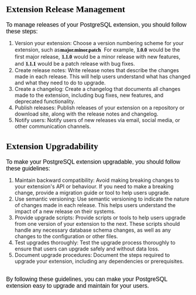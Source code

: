 <h2 style='margin-right: 0cm;margin-left: 0cm;font-size:24px;font-family: "Times New Roman", serif;color: rgb(0, 0, 0);font-style: normal;text-align: start;text-indent: 0px;text-decoration: none;'>Extension Release Management</h2>
<p style="margin: 0cm;font-size: medium;font-family: Calibri, sans-serif;color: rgb(0, 0, 0);font-style: normal;font-weight: 400;text-align: start;text-indent: 0px;text-decoration: none;">To manage releases of your PostgreSQL extension, you should follow these steps:</p>
<ol style="list-style-type: decimal;">
    <li>Version your extension: Choose a version numbering scheme for your extension, such as<code style='font-family: "Courier New";'><strong><span style="font-size:14px;font-family: Monaco;color: black;border: 1pt solid rgb(217, 217, 227);padding: 0cm;">major.minor.patch</span></strong></code><span style='font-family: "Segoe UI", sans-serif;color: rgb(209, 213, 219);'>.<span class="Apple-converted-space">&nbsp;</span></span>For example,<span style='font-family: "Segoe UI", sans-serif;color: rgb(209, 213, 219);'><span class="Apple-converted-space">&nbsp;</span></span><code style='font-family: "Courier New";'><strong><span style="font-size:14px;font-family: Monaco;color: black;border: 1pt solid rgb(217, 217, 227);padding: 0cm;">1.0.0</span></strong></code><span style='font-family: "Segoe UI", sans-serif;color: black;'><span class="Apple-converted-space">&nbsp;</span></span>would be the first major release,<span class="Apple-converted-space">&nbsp;</span><code style='font-family: "Courier New";'><strong><span style="font-size:14px;font-family: Monaco;color: black;border: 1pt solid rgb(217, 217, 227);padding: 0cm;">1.1.0</span></strong></code><span style='font-family: "Segoe UI", sans-serif;color: black;'><span class="Apple-converted-space">&nbsp;</span></span>would be a minor release with new features, and<span style='font-family: "Segoe UI", sans-serif;color: rgb(209, 213, 219);'><span class="Apple-converted-space">&nbsp;</span></span><code style='font-family: "Courier New";'><strong><span style="font-size:14px;font-family: Monaco;color: black;border: 1pt solid rgb(217, 217, 227);padding: 0cm;">1.1.1</span></strong></code><span style='font-family: "Segoe UI", sans-serif;color: black;'><span class="Apple-converted-space">&nbsp;</span></span>would be a patch release with bug fixes.</li>
    <li>Create release notes: Write release notes that describe the changes made in each release. This will help users understand what has changed and what they need to do to upgrade.</li>
    <li>Create a changelog: Create a changelog that documents all changes made to the extension, including bug fixes, new features, and deprecated functionality.</li>
    <li>Publish releases: Publish releases of your extension on a repository or download site, along with the release notes and changelog.</li>
    <li>Notify users: Notify users of new releases via email, social media, or other communication channels.</li>
</ol>
<h2 style='margin-right: 0cm;margin-left: 0cm;font-size:24px;font-family: "Times New Roman", serif;color: rgb(0, 0, 0);font-style: normal;text-align: start;text-indent: 0px;text-decoration: none;'>Extension Upgradability</h2>
<p style="margin: 0cm;font-size: medium;font-family: Calibri, sans-serif;color: rgb(0, 0, 0);font-style: normal;font-weight: 400;text-align: start;text-indent: 0px;text-decoration: none;">To make your PostgreSQL extension upgradable, you should follow these guidelines:</p>
<ol style="list-style-type: decimal;">
    <li>Maintain backward compatibility: Avoid making breaking changes to your extension&apos;s API or behaviour. If you need to make a breaking change, provide a migration guide or tool to help users upgrade.</li>
    <li>Use semantic versioning: Use semantic versioning to indicate the nature of changes made in each release. This helps users understand the impact of a new release on their systems.</li>
    <li>Provide upgrade scripts: Provide scripts or tools to help users upgrade from one version of your extension to the next. These scripts should handle any necessary database schema changes, as well as any changes to the configuration or other files.</li>
    <li>Test upgrades thoroughly: Test the upgrade process thoroughly to ensure that users can upgrade safely and without data loss.</li>
    <li>Document upgrade procedures: Document the steps required to upgrade your extension, including any dependencies or prerequisites.</li>
</ol>
<p style="margin: 0cm;font-size: medium;font-family: Calibri, sans-serif;color: rgb(0, 0, 0);font-style: normal;font-weight: 400;text-align: start;text-indent: 0px;text-decoration: none;">&nbsp;</p>
<p style="margin: 0cm;font-size: medium;font-family: Calibri, sans-serif;color: rgb(0, 0, 0);font-style: normal;font-weight: 400;text-align: start;text-indent: 0px;text-decoration: none;"> By following these guidelines, you can make your PostgreSQL extension easy to upgrade and maintain for your users.</p>
